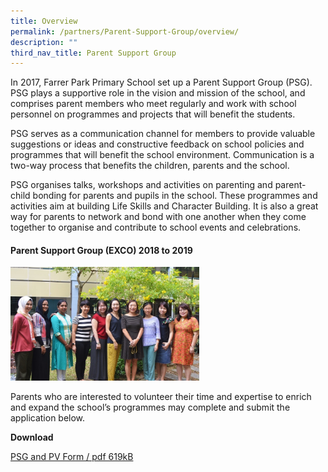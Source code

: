 ```yaml
---
title: Overview
permalink: /partners/Parent-Support-Group/overview/
description: ""
third_nav_title: Parent Support Group
---
```

In 2017, Farrer Park Primary School set up a Parent Support Group (PSG). PSG plays a supportive role in the vision and mission of the school, and comprises parent members who meet regularly and work with school personnel on programmes and projects that will benefit the students.  
  
PSG serves as a communication channel for members to provide valuable suggestions or ideas and constructive feedback on school policies and programmes that will benefit the school environment. Communication is a two-way process that benefits the children, parents and the school.  
  
PSG organises talks, workshops and activities on parenting and parent-child bonding for parents and pupils in the school. These programmes and activities aim at building Life Skills and Character Building. It is also a great way for parents to network and bond with one another when they come together to organise and contribute to school events and celebrations.

#### Parent Support Group (EXCO) 2018 to 2019

<img src="/images/psg1.png" style="width:60%">
 
 Parents who are interested to volunteer their time and expertise to enrich and expand the school’s programmes may complete and submit the application below.
 
 **Download**
 
 [PSG and PV Form / pdf 619kB](/files/PSG%20form_2019.pdf)